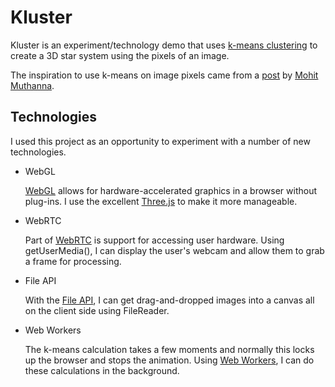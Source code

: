 Kluster
=======

Kluster is an experiment/technology demo that uses [k-means clustering](http://en.wikipedia.org/wiki/K-means_clustering) to create a 3D star system using the pixels of an image.

The inspiration to use k-means on image pixels came from a [post](http://0xfe.blogspot.com/2011/12/k-means-clustering-and-art.html) by [Mohit Muthanna](https://plus.google.com/u/0/111867441083313519234/about).

Technologies
------------

I used this project as an opportunity to experiment with a number of new technologies.

* WebGL

	[WebGL](http://en.wikipedia.org/wiki/WebGL) allows for hardware-accelerated graphics in a browser without plug-ins. I use the excellent [Three.js](https://github.com/mrdoob/three.js/) to make it more manageable.

* WebRTC

	Part of [WebRTC](http://en.wikipedia.org/wiki/WebRTC) is support for accessing user hardware. Using getUserMedia(), I can display the user's webcam and allow them to grab a frame for processing.

* File API

	With the [File API](http://en.wikipedia.org/wiki/HTML5_File_API), I can get drag-and-dropped images into a canvas all on the client side using FileReader.

* Web Workers

	The k-means calculation takes a few moments and normally this locks up the browser and stops the animation. Using [Web Workers](http://en.wikipedia.org/wiki/Web_Workers), I can do these calculations in the background.